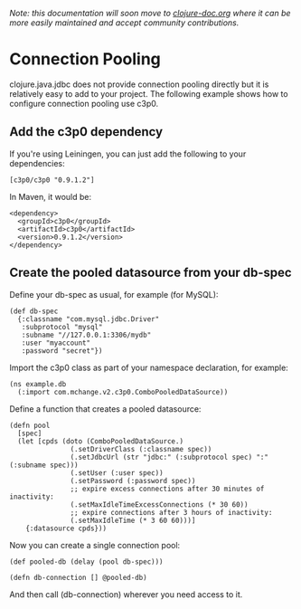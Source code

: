 *Note: this documentation will soon move to [clojure-doc.org](http://clojure-doc.org) where it can be more easily maintained and accept community contributions.*

# Connection Pooling
clojure.java.jdbc does not provide connection pooling directly but it is relatively easy to add to your project. The following example shows how to configure connection pooling use c3p0.
## Add the c3p0 dependency
If you're using Leiningen, you can just add the following to your dependencies:

    [c3p0/c3p0 "0.9.1.2"]

In Maven, it would be:

    <dependency>
      <groupId>c3p0</groupId>
      <artifactId>c3p0</artifactId>
      <version>0.9.1.2</version>
    </dependency>

## Create the pooled datasource from your db-spec
Define your db-spec as usual, for example (for MySQL):

    (def db-spec 
      {:classname "com.mysql.jdbc.Driver"
       :subprotocol "mysql"
       :subname "//127.0.0.1:3306/mydb"
       :user "myaccount"
       :password "secret"})

Import the c3p0 class as part of your namespace declaration, for example:

    (ns example.db
      (:import com.mchange.v2.c3p0.ComboPooledDataSource))

Define a function that creates a pooled datasource:

    (defn pool
      [spec]
      (let [cpds (doto (ComboPooledDataSource.)
                   (.setDriverClass (:classname spec)) 
                   (.setJdbcUrl (str "jdbc:" (:subprotocol spec) ":" (:subname spec)))
                   (.setUser (:user spec))
                   (.setPassword (:password spec))
                   ;; expire excess connections after 30 minutes of inactivity:
                   (.setMaxIdleTimeExcessConnections (* 30 60))
                   ;; expire connections after 3 hours of inactivity:
                   (.setMaxIdleTime (* 3 60 60)))] 
        {:datasource cpds}))

Now you can create a single connection pool:

    (def pooled-db (delay (pool db-spec)))
    
    (defn db-connection [] @pooled-db)

And then call (db-connection) wherever you need access to it.
